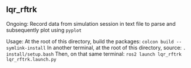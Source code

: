 ## lqr_rftrk

Ongoing:
Record data from simulation session in text file to parse and subsequently
plot using `pyplot`

Usage:
At the root of this directory, build the packages:
`colcon build --symlink-install`
In another terminal, at the root of this directory, source:
`. install/setup.bash`
Then, on that same terminal:
`ros2 launch lqr_rftrk lqr_rftrk.launch.py`